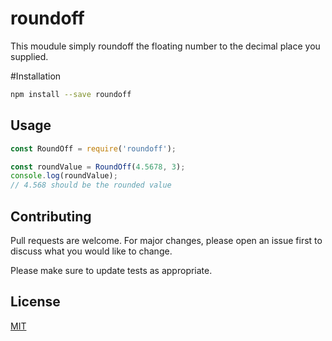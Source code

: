 # roundoff
This moudule simply roundoff the floating number to the decimal place you supplied.

#Installation
```bash
npm install --save roundoff
```
## Usage
```js
const RoundOff = require('roundoff');

const roundValue = RoundOff(4.5678, 3);
console.log(roundValue);
// 4.568 should be the rounded value
```
## Contributing
Pull requests are welcome. For major changes, please open an issue first to discuss what you would like to change.

Please make sure to update tests as appropriate.

## License
[MIT](https://choosealicense.com/licenses/mit/)